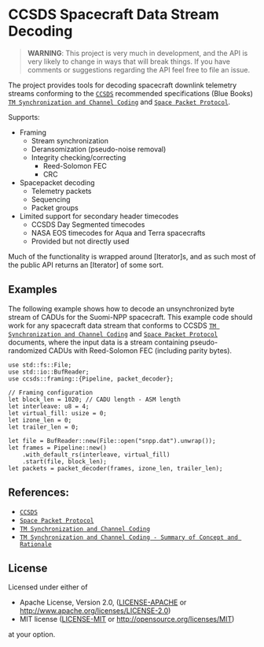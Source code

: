 # CCSDS Spacecraft Data Stream Decoding

> **WARNING**: 
> This project is very much in development, and the API is very likely to change in ways that will 
> break things. If you have comments or suggestions regarding the API feel free to file an issue.

The project provides tools for decoding spacecraft downlink telemetry streams conforming
to the [`CCSDS`] recommended specifications (Blue Books)
[`TM Synchronization and Channel Coding`] and [`Space Packet Protocol`].

Supports:
- Framing
    - Stream synchronization
    - Deransomization (pseudo-noise removal)
    - Integrity checking/correcting
        * Reed-Solomon FEC
        * CRC
- Spacepacket decoding
    - Telemetry packets
    - Sequencing
    - Packet groups
- Limited support for secondary header timecodes
    - CCSDS Day Segmented timecodes
    - NASA EOS timecodes for Aqua and Terra spacecrafts
    - Provided but not directly used

Much of the functionality is wrapped around [Iterator]s, and as such most of the public API 
returns an [Iterator] of some sort. 

## Examples
The following example shows how to decode an unsynchronized byte stream of CADUs for
the Suomi-NPP spacecraft. This example code should work for any spacecraft data stream
that conforms to CCSDS [`TM Synchronization and Channel Coding`] and [`Space Packet Protocol`]
documents, where the input data is a stream containing pseudo-randomized CADUs with
Reed-Solomon FEC (including parity bytes).

```no_run
use std::fs::File;
use std::io::BufReader;
use ccsds::framing::{Pipeline, packet_decoder};

// Framing configuration
let block_len = 1020; // CADU length - ASM length
let interleave: u8 = 4;
let virtual_fill: usize = 0;
let izone_len = 0;
let trailer_len = 0;

let file = BufReader::new(File::open("snpp.dat").unwrap());
let frames = Pipeline::new()
    .with_default_rs(interleave, virtual_fill)
    .start(file, block_len);
let packets = packet_decoder(frames, izone_len, trailer_len);
```

## References:
* [`CCSDS`]
* [`Space Packet Protocol`]
* [`TM Synchronization and Channel Coding`]
* [`TM Synchronization and Channel Coding - Summary of Concept and Rationale`]

## License

Licensed under either of

 * Apache License, Version 2.0, ([LICENSE-APACHE](LICENSE-APACHE) or <http://www.apache.org/licenses/LICENSE-2.0>)
 * MIT license ([LICENSE-MIT](LICENSE-MIT) or <http://opensource.org/licenses/MIT>)

at your option.

[`CCSDS`]: https://public.ccsds.org
[`Space Packet Protocol`]: https://public.ccsds.org/Pubs/133x0b1c2.pdf
[`TM Synchronization and Channel Coding`]: https://public.ccsds.org/Pubs/131x0b5.pdf
[`TM Synchronization and Channel Coding - Summary of Concept and Rationale`]: https://public.ccsds.org/Pubs/130x1g3.pdf
[Level-0]: https://www.earthdata.nasa.gov/engage/open-data-services-and-software/data-information-policy/data-levels
[VIIRS]: https://www.star.nesdis.noaa.gov/jpss/VIIRS.php

